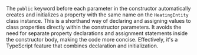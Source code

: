 The `public` keyword before each parameter in the constructor automatically creates and initializes a property with the same name on the `HeatingEntity` class instance. This is a shorthand way of declaring and assigning values to class properties directly within the constructor parameters. It avoids the need for separate property declarations and assignment statements inside the constructor body, making the code more concise. Effectively, it's a TypeScript feature that combines declaration and initialization.
